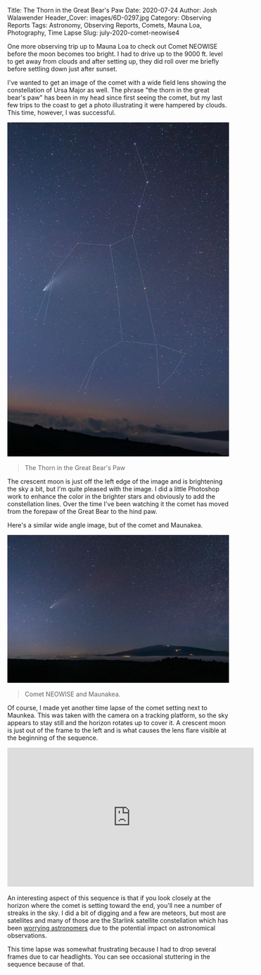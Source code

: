 Title: The Thorn in the Great Bear's Paw
Date: 2020-07-24
Author: Josh Walawender
Header_Cover: images/6D-0297.jpg
Category: Observing Reports
Tags: Astronomy, Observing Reports, Comets, Mauna Loa, Photography, Time Lapse
Slug: july-2020-comet-neowise4


One more observing trip up to Mauna Loa to check out Comet NEOWISE before the moon becomes too bright.  I had to drive up to the 9000 ft. level to get away from clouds and after setting up, they did roll over me briefly before settling down just after sunset.

I've wanted to get an image of the comet with a wide field lens showing the constellation of Ursa Major as well.  The phrase "the thorn in the great bear's paw" has been in my head since first seeing the comet, but my last few trips to the coast to get a photo illustrating it were hampered by clouds.  This time, however, I was successful.

![The Thorn in the Great Bear's Paw.](images/NEOWISE-2020/6D-0290.jpg)
> The Thorn in the Great Bear's Paw

The crescent moon is just off the left edge of the image and is brightening the sky a bit, but I'm quite pleased with the image.  I did a little Photoshop work to enhance the color in the brighter stars and obviously to add the constellation lines.  Over the time I've been watching it the comet has moved from the forepaw of the Great Bear to the hind paw.

Here's a similar wide angle image, but of the comet and Maunakea.

![Comet NEOWISE and Maunakea](images/NEOWISE-2020/6D-0297.jpg)
> Comet NEOWISE and Maunakea.

Of course, I made yet another time lapse of the comet setting next to Maunkea.  This was taken with the camera on a tracking platform, so the sky appears to stay still and the horizon rotates up to cover it.  A crescent moon is just out of the frame to the left and is what causes the lens flare visible at the beginning of the sequence.

<iframe width="560" height="315" src="https://www.youtube.com/embed/Ske0LpjnLRw" frameborder="0" allow="accelerometer; autoplay; encrypted-media; gyroscope; picture-in-picture" allowfullscreen></iframe>

An interesting aspect of this sequence is that if you look closely at the horizon where the comet is setting toward the end, you'll nee a number of streaks in the sky.  I did a bit of digging and a few are meteors, but most are satellites and many of those are the Starlink satellite constellation which has been [worrying astronomers](https://aas.org/press/aas-issues-position-statement-satellite-constellations) due to the potential impact on astronomical observations.

This time lapse was somewhat frustrating because I had to drop several frames due to car headlights.  You can see occasional stuttering in the sequence because of that.

